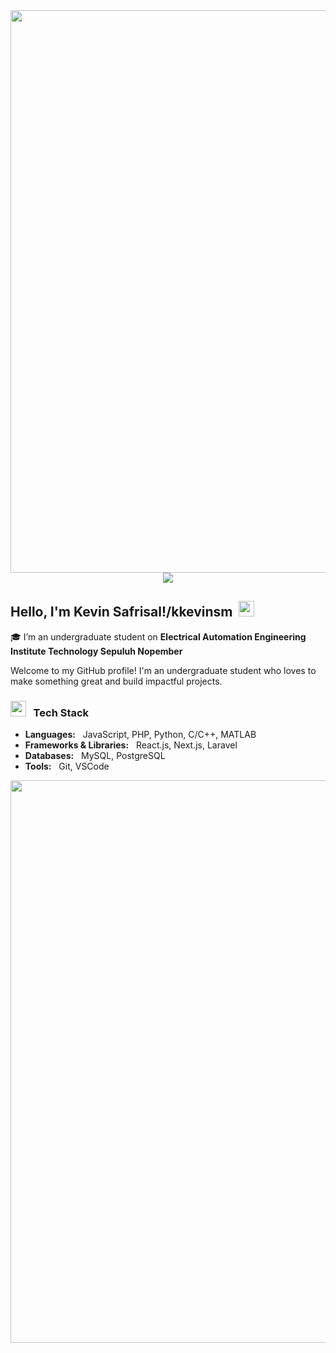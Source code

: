 <img src="https://media1.tenor.com/m/cbEyvmo9Ii0AAAAC/one-piece-gear-5.gif" width="900">

<div align="center">
  <img src="https://komarev.com/ghpvc/?username=kkevinsm&style=for-the-badge"  />
</div>

<h2>Hello, I'm Kevin Safrisal!/kkevinsm&nbsp; <img src="https://raw.githubusercontent.com/MartinHeinz/MartinHeinz/master/wave.gif" width="25px" /></h2>

🎓 I’m an undergraduate student on **Electrical Automation Engineering Institute Technology Sepuluh Nopember**

Welcome to my GitHub profile! I'm an undergraduate student who loves to make something great and build impactful projects.

### <img src="https://raw.githubusercontent.com/Tarikul-Islam-Anik/Animated-Fluent-Emojis/master/Gifs/Desktop%20Computer.gif" width="25" /> &nbsp; Tech Stack

- **Languages:** &nbsp; JavaScript, PHP, Python, C/C++, MATLAB
- **Frameworks & Libraries:** &nbsp; React.js, Next.js, Laravel
- **Databases:** &nbsp; MySQL, PostgreSQL
- **Tools:** &nbsp; Git, VSCode

<img src="https://user-images.githubusercontent.com/74038190/212284115-f47cd8ff-2ffb-4b04-b5bf-4d1c14c0247f.gif" width="900">
